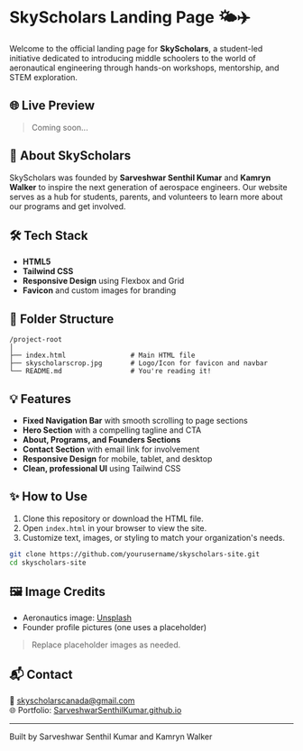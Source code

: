 # SkyScholars Landing Page 🌤️✈️

Welcome to the official landing page for **SkyScholars**, a student-led initiative dedicated to introducing middle schoolers to the world of aeronautical engineering through hands-on workshops, mentorship, and STEM exploration.

## 🌐 Live Preview

> Coming soon...

## 📌 About SkyScholars

SkyScholars was founded by **Sarveshwar Senthil Kumar** and **Kamryn Walker** to inspire the next generation of aerospace engineers. Our website serves as a hub for students, parents, and volunteers to learn more about our programs and get involved.

## 🛠️ Tech Stack

- **HTML5**
- **Tailwind CSS**
- **Responsive Design** using Flexbox and Grid
- **Favicon** and custom images for branding

## 📁 Folder Structure

```
/project-root
│
├── index.html                # Main HTML file
├── skyscholarscrop.jpg       # Logo/Icon for favicon and navbar
└── README.md                 # You're reading it!
```

## 💡 Features

- **Fixed Navigation Bar** with smooth scrolling to page sections
- **Hero Section** with a compelling tagline and CTA
- **About, Programs, and Founders Sections**
- **Contact Section** with email link for involvement
- **Responsive Design** for mobile, tablet, and desktop
- **Clean, professional UI** using Tailwind CSS

## ✨ How to Use

1. Clone this repository or download the HTML file.
2. Open `index.html` in your browser to view the site.
3. Customize text, images, or styling to match your organization's needs.

```bash
git clone https://github.com/yourusername/skyscholars-site.git
cd skyscholars-site
```

## 🖼️ Image Credits

- Aeronautics image: [Unsplash](https://unsplash.com)
- Founder profile pictures (one uses a placeholder)

> Replace placeholder images as needed.

## 📬 Contact

📧 [skyscholarscanada@gmail.com](mailto:skyscholarscanada@gmail.com)  
🌐 Portfolio: [SarveshwarSenthilKumar.github.io](https://sarveshwarsenthilkumar.github.io)

---

Built by Sarveshwar Senthil Kumar and Kamryn Walker
